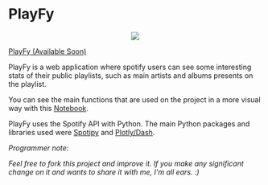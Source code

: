 # PlayFy

<center>

![](https://raw.githubusercontent.com/victorleaoo/Spotify-API-Data-Science-Project/main/playfy/assets/logo.jpg)

</center>

[PlayFy (Available Soon)]()

PlayFy is a web application where spotify users can see some interesting stats of their public playlists, such as main artists and albums presents on the playlist.

You can see the main functions that are used on the project in a more visual way with this [Notebook](https://github.com/victorleaoo/Spotify-API-Data-Science-Project/blob/main/spotify_api.ipynb).

PlayFy uses the Spotify API with Python. The main Python packages and libraries used were [Spotipy](https://spotipy.readthedocs.io/en/2.19.0/) and [Plotly/Dash](https://dash.plotly.com/).



*Programmer note:*

*Feel free to fork this project and improve it. If you make any significant change on it and wants to share it with me, I'm all ears. :)*